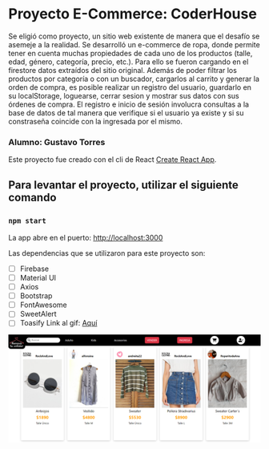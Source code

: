 # Proyecto E-Commerce: CoderHouse

Se eligió como proyecto, un sitio web existente de manera que el desafío se asemeje a la realidad. Se desarrolló un e-commerce de ropa, donde permite tener en cuenta muchas propiedades de cada uno de los productos (talle, edad, género, categoría, precio, etc.). Para ello se fueron cargando en el firestore datos extraídos del sitio original. Además de poder filtrar los productos por categoría o con un buscador, cargarlos al carrito y generar la orden de compra, es posible realizar un registro del usuario, guardarlo en su localStorage, loguearse, cerrar sesion y mostrar sus datos con sus órdenes de compra. El registro e inicio de sesión involucra consultas a la base de datos de tal manera que verifique si el usuario ya existe y si su constraseña coincide con la ingresada por el mismo.  

### Alumno: Gustavo Torres

Este proyecto fue creado con el cli de React [Create React App](https://github.com/facebook/create-react-app).

## Para levantar el proyecto, utilizar el siguiente comando

### `npm start`

La app abre en el puerto:  [http://localhost:3000](http://localhost:3000)

Las dependencias que se utilizaron para este proyecto son: 

- [ ] Firebase
- [ ] Material UI
- [ ] Axios
- [ ] Bootstrap
- [ ] FontAwesome
- [ ] SweetAlert
- [ ] Toasify
Link al gif: <a href="">Aquí
<img src="src/assets/presentacion.png"/>

